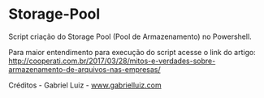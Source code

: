 # Storage-Pool

Script criação do Storage Pool (Pool de Armazenamento) no Powershell.

Para maior entendimento para execução do script acesse o link do artigo: http://cooperati.com.br/2017/03/28/mitos-e-verdades-sobre-armazenamento-de-arquivos-nas-empresas/

Créditos - Gabriel Luiz - www.gabrielluiz.com
